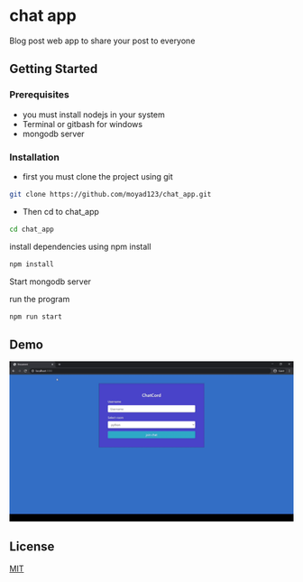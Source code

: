 # chat app
Blog post web app to share your post to everyone
## Getting Started

### Prerequisites
* you must install nodejs in your system
* Terminal or gitbash for windows
* mongodb server
### Installation

* first you must clone the project using git

```bash
git clone https://github.com/moyad123/chat_app.git
```
* Then cd to chat_app

```bash
cd chat_app
```
install dependencies using npm install

```bash
npm install
```

Start mongodb server

run the program

```bash
npm run start
```
## Demo
![til](./image/demo.gif)

## License
[MIT](https://choosealicense.com/licenses/mit/)